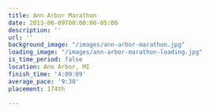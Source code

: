 ```yaml
---
title: Ann Arbor Marathon
date: 2013-06-09T00:00:00-05:00
description: ''
url: ''
background_image: "/images/ann-arbor-marathon.jpg"
loading_image: "/images/ann-arbor-marathon-loading.jpg"
is_time_period: false
location: Ann Arbor, MI
finish_time: '4:09:09'
average_pace: '9:30'
placement: 174th

---
```

